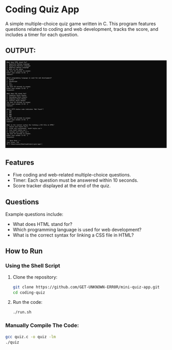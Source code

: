 # Coding Quiz App

A simple multiple-choice quiz game written in C. This program features questions related to coding and web development, tracks the score, and includes a timer for each question.

## OUTPUT:
![quiz Screenshot](quiz.png)

## Features
- Five coding and web-related multiple-choice questions.
- Timer: Each question must be answered within 10 seconds.
- Score tracker displayed at the end of the quiz.

## Questions
Example questions include:
- What does HTML stand for?
- Which programming language is used for web development?
- What is the correct syntax for linking a CSS file in HTML?

## How to Run

### Using the Shell Script
1. Clone the repository:
   ```bash
   git clone https://github.com/GET-UNKNOWN-ERR0R/mini-quiz-app.git
   cd coding-quiz
2. Run the code:
   ```bash  
   ./run.sh
   
### Manually Compile The Code:
   ```bash
   gcc quiz.c -o quiz -lm
   ./quiz
